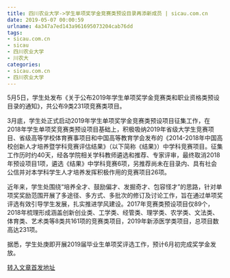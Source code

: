 ```yaml
---
title: 四川农业大学->学生单项奖学金竞赛类预设目录再添新成员 | sicau.com.cn
date: 2019-05-07 00:00:59
urlname: 4a347a7ed143a961695073204cab76dd
tags: 
- sicau.com.cn
- sicau
- 四川农业大学
- 川农大
categories:
- sicau.com.cn
- 四川农业大学
---
```


5月5日，学生处发布《关于公布2019年学生单项奖学金竞赛类和职业资格类预设目录的通知》，共公布9类231项竞赛类项目。

3月底，学生处正式启动2019年学生单项奖学金竞赛类预设项目征集工作，在2018年学生单项奖竞赛类预设项目基础上，积极吸纳2019年省级大学生竞赛项目、省级高等学校体育赛事项目和中国高等教育学会发布的《2014-2018年中国高校创新人才培养暨学科竞赛评估结果》（以下简称《结果》）中学科竞赛项目。征集工作历时约40天，经各学院相关学科教师遴选和推荐、专家评审，最终取消2018年预设项目1项，遴选《结果》中学科竞赛6项，另推荐尚未在目录内、具有社会公信并对本学科学生人才培养发挥积极作用的竞赛项目26项。

近年来，学生处围绕“培养全才、鼓励偏才、发掘奇才、包容怪才”的思路，针对单项奖奖励范围开展了多途径、多方式、多批次的修订及讨论工作，旨在通过单项奖评选有效引导学生发展，扎实推进学风建设。2017年竞赛类预设项目仅89个，2018年梳理形成涵盖创新创业类、工学类、经管类、理学类、农学类、文法类、体育类、艺术类等8类共161项的竞赛类项目，2019年新添医学类项目，总项目数高达231项。

据悉，学生处庚即开展2019届毕业生单项奖评选工作，预计6月初完成奖学金发放。

[转入文章首发地址](https://news.sicau.edu.cn/info/1078/51020.htm)